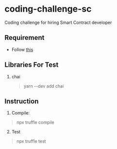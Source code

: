 # coding-challenge-sc
Coding challenge for hiring Smart Contract developer

## Requirement
* Follow [this](./instruction.md)

## Libraries For Test
1. chai
	> yarn --dev add chai



## Instruction
1. Compile:
> npx truffle compile

2. Test
> npx truffle test


